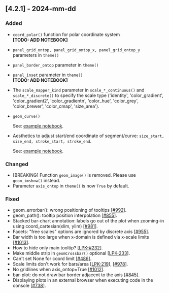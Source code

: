 ## [4.2.1] - 2024-mm-dd

### Added
- `coord_polar()` function for polar coordinate system  
**[TODO: ADD NOTEBOOK]**
- `panel_grid_ontop, panel_grid_ontop_x, panel_grid_ontop_y` parameters in `theme()`
- `panel_border_ontop` parameter in `theme()`
- `panel_inset` parameter in `theme()`  
  **[TODO: ADD NOTEBOOK]**

- The `scale_mapper_kind` parameter in `scale_*_continuous()` and `scale_*_discrete()` to specify the scale type 
('identity', 'color_gradient', 'color_gradient2', 'color_gradientn', 'color_hue', 'color_grey', 'color_brewer', 'color_cmap', 'size_area').

- `geom_curve()`

  See: [example notebook](https://nbviewer.org/github/JetBrains/lets-plot/blob/master/docs/f-24a/geom_curve.ipynb).

- Aesthetics to adjust start/end coordinate of segment/curve: `size_start, size_end, stroke_start, stroke_end`.
 
  See: [example notebook](https://nbviewer.org/github/JetBrains/lets-plot/blob/master/docs/f-24a/geom_curve.ipynb).

### Changed

- [BREAKING] Function `geom_image()` is removed. Please use `geom_imshow()` instead.
- Parameter `axis_ontop` in `theme()` is now `True` by default.
         

### Fixed

- geom_errorbar(): wrong positioning of tooltips [[#992](https://github.com/JetBrains/lets-plot/issues/992)].
- geom_path(): tooltip position interpolation [[#855](https://github.com/JetBrains/lets-plot/issues/855)].
- Stacked bar-chart annotation: labels go out of the plot when zooming-in using coord_cartesian(xlim, ylim) [[#981](https://github.com/JetBrains/lets-plot/issues/981)].
- Facets: "free scales" options are ignored by discrete axis [[#955](https://github.com/JetBrains/lets-plot/issues/955)].
- Bar width is too large when x-domain is defined via x-scale limits [[#1013](https://github.com/JetBrains/lets-plot/issues/1013)].
- How to hide only main tooltip? [[LPK-#232](https://github.com/JetBrains/lets-plot-kotlin/issues/232)].
- Make middle strip in `geomCrossbar()` optional [[LPK-233](https://github.com/JetBrains/lets-plot-kotlin/issues/233)].
- Can't set None for coord limit [[#486](https://github.com/JetBrains/lets-plot/issues/486)].
- Scale limits don't work for bars/area [[LPK-219](https://github.com/JetBrains/lets-plot-kotlin/issues/219)], [[#978](https://github.com/JetBrains/lets-plot/issues/978)]. 
- No gridlines when axis_ontop=True [[#1012](https://github.com/JetBrains/lets-plot/issues/1012)].
- bar-plot: do not draw bar border adjacent to the axis [[#845](https://github.com/JetBrains/lets-plot/issues/845)].
- Displaying plots in an external browser when executing code in the console [[#738](https://github.com/JetBrains/lets-plot/issues/738)].